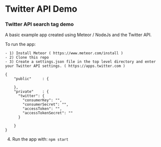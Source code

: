 # Twitter API Demo
### Twitter API search tag demo

A basic example app created using Meteor / NodeJs and the Twitter API.

To run the app:

```
- 1) Install Meteor ( https://www.meteor.com/install )
- 2) Clone this repo
- 3) Create a settings.json file in the top level directory and enter your Twitter API settings. ( https://apps.twitter.com )
```
```
{
    "public"     : {

    },
    "private"    : {
      "twitter": {
        "consumerKey": "",
        "consumerSecret": "",
        "accessToken": "",
        "accessTokenSecret": ""
      }

    }
}
```

4) Run the app with: ```npm start```
